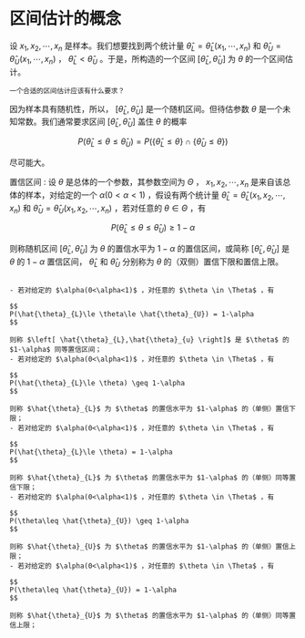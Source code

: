 # 区间估计的概念
设 $x_{1},x_{2},\cdots,x_{n}$ 是样本。我们想要找到两个统计量 $\hat{\theta}_{L}=\hat{\theta}_{L}(x_{1},\cdots,x_{n})$ 和 $\hat{\theta}_{U}=\hat{\theta}_{U}(x_{1},\cdots,x_{n})$ ， $\hat{\theta}_{L}<\hat{\theta}_{U}$ 。于是，所构造的一个区间 $[\hat{\theta}_{L},\hat{\theta}_{U}]$ 为 $\theta$ 的一个区间估计。

```{admonition} Question
一个合适的区间估计应该有什么要求？
```

因为样本具有随机性，所以， $\left[ \hat{\theta}_{L},\hat{\theta}_{U} \right]$ 是一个随机区间。但待估参数 $\theta$ 是一个未知常数。我们通常要求区间 $\left[ \hat{\theta}_{L},\hat{\theta}_{U} \right]$ 盖住 $\theta$ 的概率

$$
P(\hat{\theta}_{L}\leq \theta\leq \hat{\theta}_{U})=P\left ( \left \{ \hat{\theta}_{L}\le \theta \right \}\cap \left \{ \hat{\theta}_{U}\le \theta \right \} \right )
$$

尽可能大。

置信区间
: 设 $\theta$ 是总体的一个参数，其参数空间为 $\Theta$ ， $x_1,x_2,\cdots,x_n$ 是来自该总体的样本，对给定的一个 $\alpha(0<\alpha<1)$ ，假设有两个统计量 $\hat{\theta}_L = \hat{\theta}_L(x_1,x_2,\cdots,x_n)$ 和 $\hat{\theta}_U = \hat{\theta}_U(x_1,x_2,\cdots,x_n)$ ，若对任意的 $\theta \in \Theta$ ，有

$$
P(\hat{\theta}_{L}\le \theta\le \hat{\theta}_{U}) \geq 1-\alpha
$$

则称随机区间 $\left[ \hat{\theta}_{L},\hat{\theta}_{U} \right]$ 为 $\theta$ 的置信水平为 $1-\alpha$ 的置信区间，或简称 $\left[ \hat{\theta}_{L},\hat{\theta}_{U} \right]$ 是 $\theta$ 的 $1-\alpha$ 置信区间， $\hat{\theta}_{L}$ 和 $\hat{\theta}_{U}$ 分别称为 $\theta$ 的（双侧）置信下限和置信上限。

```{admonition} Remark

- 若对给定的 $\alpha(0<\alpha<1)$ ，对任意的 $\theta \in \Theta$ ，有

$$
P(\hat{\theta}_{L}\le \theta\le \hat{\theta}_{U}) = 1-\alpha
$$

则称 $\left[ \hat{\theta}_{L},\hat{\theta}_{u} \right]$ 是 $\theta$ 的 $1-\alpha$ 同等置信区间；
- 若对给定的 $\alpha(0<\alpha<1)$ ，对任意的 $\theta \in \Theta$ ，有

$$
P(\hat{\theta}_{L}\le \theta) \geq 1-\alpha
$$

则称 $\hat{\theta}_{L}$ 为 $\theta$ 的置信水平为 $1-\alpha$ 的（单侧）置信下限；
- 若对给定的 $\alpha(0<\alpha<1)$ ，对任意的 $\theta \in \Theta$ ，有

$$
P(\hat{\theta}_{L}\le \theta) = 1-\alpha
$$

则称 $\hat{\theta}_{L}$ 为 $\theta$ 的置信水平为 $1-\alpha$ 的（单侧）同等置信下限；
- 若对给定的 $\alpha(0<\alpha<1)$ ，对任意的 $\theta \in \Theta$ ，有

$$
P(\theta\leq \hat{\theta}_{U}) \geq 1-\alpha
$$

则称 $\hat{\theta}_{U}$ 为 $\theta$ 的置信水平为 $1-\alpha$ 的（单侧）置信上限；
- 若对给定的 $\alpha(0<\alpha<1)$ ，对任意的 $\theta \in \Theta$ ，有

$$
P(\theta\leq \hat{\theta}_{U}) = 1-\alpha
$$

则称 $\hat{\theta}_{U}$ 为 $\theta$ 的置信水平为 $1-\alpha$ 的（单侧）同等置信上限；

```
